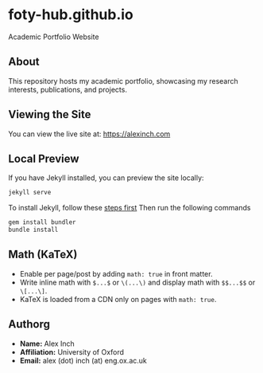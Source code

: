 # foty-hub.github.io
Academic Portfolio Website

## About
This repository hosts my academic portfolio, showcasing my research interests, publications, and projects.

## Viewing the Site
You can view the live site at: https://alexinch.com

## Local Preview
If you have Jekyll installed, you can preview the site locally:
```bash
jekyll serve
```

To install Jekyll, follow these [steps first](https://jekyllrb.com/docs/installation/macos/)
Then run the following commands
```bash
gem install bundler
bundle install

```

## Math (KaTeX)
- Enable per page/post by adding `math: true` in front matter.
- Write inline math with `$...$` or `\(...\)` and display math with `$$...$$` or `\[...\]`.
- KaTeX is loaded from a CDN only on pages with `math: true`.

## Authorg
- **Name:** Alex Inch
- **Affiliation:** University of Oxford
- **Email:** alex (dot) inch (at) eng.ox.ac.uk
